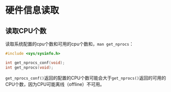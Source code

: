 <!-- toc -->
# 硬件信息读取

## 读取CPU个数

读取系统配置的cpu个数和可用的cpu个数和，`man get_nprocs`：

```c
#include <sys/sysinfo.h>

int get_nprocs_conf(void);
int get_nprocs(void);
```

`get_nprocs_conf()`返回的配置的CPU个数可能会大于`get_nprocs()`返回的可用的CPU个数，因为CPU可能离线（offline）不可用。
